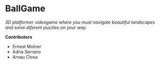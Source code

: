 # BallGame
*3D platformer videogame where you must navigate beautiful landscapes and solve diferent puzzles on your way.*

**Contributors**
- Ernest Molner
- Adria Serrano
- Arnau Closa
